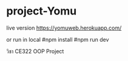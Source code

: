 # project-Yomu
live version 
https://yomuweb.herokuapp.com/

or run in local
 #npm install
 #npm run dev

วิชา CE322 OOP Project

